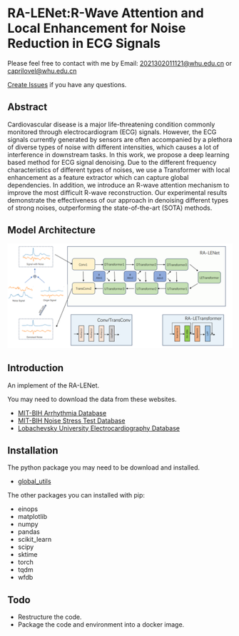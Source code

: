 # RA-LENet:R-Wave Attention and Local Enhancement for Noise Reduction in ECG Signals

Please feel free to contact with me by Email: [2021302011121@whu.edu.cn](mailto:2021302011121@whu.edu.cn) or [caprilovel@whu.edu.cn](mailto:caprilovel@whu.edu.cn)

[Create Issues](https://github.com/caprilovel/ECG_Denoise/issues) if you have any questions.

## Abstract 

Cardiovascular disease is a major life-threatening condition commonly monitored through electrocardiogram (ECG) signals. However, the ECG signals currently generated by sensors are often accompanied by a plethora of diverse types of noise with different intensities, which causes a lot of interference in downstream tasks. In this work, we propose a deep learning based method for ECG signal denoising. Due to the different frequency characteristics of different types of noises, we use a Transformer with local enhancement as a feature extractor which can capture global dependencies. In addition, we introduce an R-wave attention mechanism to improve the most difficult R-wave reconstruction. Our experimental results demonstrate the effectiveness of our approach in denoising different types of strong noises, outperforming the state-of-the-art (SOTA) methods.



## Model Architecture

![](./readme_assets/whole_arch.png)

## Introduction

An implement of the RA-LENet.

You may need to download the data from these websites.

- [MIT-BIH Arrhythmia Database](https://www.physionet.org/content/mitdb/1.0.0/)
- [MIT-BIH Noise Stress Test Database](https://www.physionet.org/content/nstdb/1.0.0/)
- [Lobachevsky University Electrocardiography Database](https://physionet.org/content/ludb/1.0.1/)


## Installation

The python package you may need to be download and installed.

- [global_utils](https://github.com/caprilovel/global_utils)

The other packages you can installed with pip:

- einops
- matplotlib
- numpy
- pandas
- scikit_learn
- scipy
- sktime
- torch
- tqdm
- wfdb
## Todo
- Restructure the code.
- Package the code and environment into a docker image.




